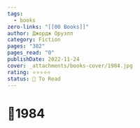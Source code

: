 ```yaml
---
tags:
  - books
zero-links: "[[00 Books]]"
author: Джордж Оруэлл
category: Fiction
pages: "382"
pages_read: "0"
publishDate: 2022-11-24
cover: _attachments/books-cover/1984.jpg
rating: ⭐⭐⭐⭐⭐
status: 📌 To Read
---
```

# 📔1984